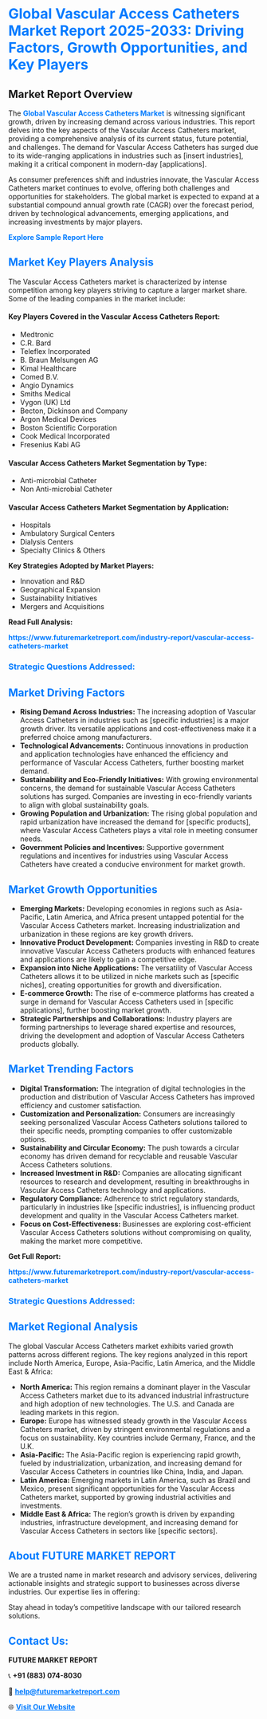 <h1 style="color: #007BFF;">Global Vascular Access Catheters Market Report 2025-2033: Driving Factors, Growth Opportunities, and Key Players</h1>

<section id="overview">
<h2>Market Report Overview</h2>
<p>The <a href="https://www.futuremarketreport.com/industry-report/vascular-access-catheters-market" style="color: #007BFF; text-decoration: none;"><strong>Global Vascular Access Catheters Market</strong></a> is witnessing significant growth, driven by increasing demand across various industries. This report delves into the key aspects of the Vascular Access Catheters market, providing a comprehensive analysis of its current status, future potential, and challenges. The demand for Vascular Access Catheters has surged due to its wide-ranging applications in industries such as [insert industries], making it a critical component in modern-day [applications].</p>
<p>As consumer preferences shift and industries innovate, the Vascular Access Catheters market continues to evolve, offering both challenges and opportunities for stakeholders. The global market is expected to expand at a substantial compound annual growth rate (CAGR) over the forecast period, driven by technological advancements, emerging applications, and increasing investments by major players.</p>
</section>

<section id="overview">
<p><a href="https://www.futuremarketreport.com/request-sample/reportId=57348" style="color: #007BFF; text-decoration: none;"><strong>Explore Sample Report Here</strong></a></p>
</section>

<section id="key-players">
<h2 style="color: #007BFF;">Market Key Players Analysis</h2>
<p>The Vascular Access Catheters market is characterized by intense competition among key players striving to capture a larger market share. Some of the leading companies in the market include:</p>
<h4>Key Players Covered in the Vascular Access Catheters Report:</h4>
<ul><li>Medtronic</li><li>C.R. Bard</li><li>Teleflex Incorporated</li><li>B. Braun Melsungen AG</li><li>Kimal Healthcare</li><li>Comed B.V.</li><li>Angio Dynamics</li><li>Smiths Medical</li><li>Vygon (UK) Ltd</li><li>Becton, Dickinson and Company</li><li>Argon Medical Devices</li><li>Boston Scientific Corporation</li><li>Cook Medical Incorporated</li><li>Fresenius Kabi AG</li></ul>
<h4>Vascular Access Catheters Market Segmentation by Type:</h4>
<ul><li>Anti-microbial Catheter</li><li>Non Anti-microbial Catheter</li></ul>

<h4>Vascular Access Catheters Market Segmentation by Application:</h4>
<ul><li>Hospitals</li><li>Ambulatory Surgical Centers</li><li>Dialysis Centers</li><li>Specialty Clinics &amp; Others</li></ul>
<p><strong>Key Strategies Adopted by Market Players:</strong></p>
<ul>
<li>Innovation and R&D</li>
<li>Geographical Expansion</li>
<li>Sustainability Initiatives</li>
<li>Mergers and Acquisitions</li>
</ul>
</section>

<section>
<p><strong>Read Full Analysis: </strong></p><a href="https://www.futuremarketreport.com/industry-report/vascular-access-catheters-market" style="color: #007BFF; text-decoration: none;"><strong>https://www.futuremarketreport.com/industry-report/vascular-access-catheters-market</strong></a>
<h3 style="color: #007BFF;">Strategic Questions Addressed:</h3>
</section>

<section id="driving-factors">
<h2 style="color: #007BFF;">Market Driving Factors</h2>
<ul>
<li><strong>Rising Demand Across Industries:</strong> The increasing adoption of Vascular Access Catheters in industries such as [specific industries] is a major growth driver. Its versatile applications and cost-effectiveness make it a preferred choice among manufacturers.</li>
<li><strong>Technological Advancements:</strong> Continuous innovations in production and application technologies have enhanced the efficiency and performance of Vascular Access Catheters, further boosting market demand.</li>
<li><strong>Sustainability and Eco-Friendly Initiatives:</strong> With growing environmental concerns, the demand for sustainable Vascular Access Catheters solutions has surged. Companies are investing in eco-friendly variants to align with global sustainability goals.</li>
<li><strong>Growing Population and Urbanization:</strong> The rising global population and rapid urbanization have increased the demand for [specific products], where Vascular Access Catheters plays a vital role in meeting consumer needs.</li>
<li><strong>Government Policies and Incentives:</strong> Supportive government regulations and incentives for industries using Vascular Access Catheters have created a conducive environment for market growth.</li>
</ul>
</section>

<section id="growth-opportunities">
<h2 style="color: #007BFF;">Market Growth Opportunities</h2>
<ul>
<li><strong>Emerging Markets:</strong> Developing economies in regions such as Asia-Pacific, Latin America, and Africa present untapped potential for the Vascular Access Catheters market. Increasing industrialization and urbanization in these regions are key growth drivers.</li>
<li><strong>Innovative Product Development:</strong> Companies investing in R&D to create innovative Vascular Access Catheters products with enhanced features and applications are likely to gain a competitive edge.</li>
<li><strong>Expansion into Niche Applications:</strong> The versatility of Vascular Access Catheters allows it to be utilized in niche markets such as [specific niches], creating opportunities for growth and diversification.</li>
<li><strong>E-commerce Growth:</strong> The rise of e-commerce platforms has created a surge in demand for Vascular Access Catheters used in [specific applications], further boosting market growth.</li>
<li><strong>Strategic Partnerships and Collaborations:</strong> Industry players are forming partnerships to leverage shared expertise and resources, driving the development and adoption of Vascular Access Catheters products globally.</li>
</ul>
</section>

<section id="trending-factors">
<h2 style="color: #007BFF;">Market Trending Factors</h2>
<ul>
<li><strong>Digital Transformation:</strong> The integration of digital technologies in the production and distribution of Vascular Access Catheters has improved efficiency and customer satisfaction.</li>
<li><strong>Customization and Personalization:</strong> Consumers are increasingly seeking personalized Vascular Access Catheters solutions tailored to their specific needs, prompting companies to offer customizable options.</li>
<li><strong>Sustainability and Circular Economy:</strong> The push towards a circular economy has driven demand for recyclable and reusable Vascular Access Catheters solutions.</li>
<li><strong>Increased Investment in R&D:</strong> Companies are allocating significant resources to research and development, resulting in breakthroughs in Vascular Access Catheters technology and applications.</li>
<li><strong>Regulatory Compliance:</strong> Adherence to strict regulatory standards, particularly in industries like [specific industries], is influencing product development and quality in the Vascular Access Catheters market.</li>
<li><strong>Focus on Cost-Effectiveness:</strong> Businesses are exploring cost-efficient Vascular Access Catheters solutions without compromising on quality, making the market more competitive.</li>
</ul>
</section>

<section>
<p><strong>Get Full Report: </strong></p><a href="https://www.futuremarketreport.com/industry-report/vascular-access-catheters-market" style="color: #007BFF; text-decoration: none;"><strong>https://www.futuremarketreport.com/industry-report/vascular-access-catheters-market</strong></a>
<h3 style="color: #007BFF;">Strategic Questions Addressed:</h3>
</section>


<section id="regional-analysis">
<h2 style="color: #007BFF;">Market Regional Analysis</h2>
<p>The global Vascular Access Catheters market exhibits varied growth patterns across different regions. The key regions analyzed in this report include North America, Europe, Asia-Pacific, Latin America, and the Middle East & Africa:</p>
<ul>
<li><strong>North America:</strong> This region remains a dominant player in the Vascular Access Catheters market due to its advanced industrial infrastructure and high adoption of new technologies. The U.S. and Canada are leading markets in this region.</li>
<li><strong>Europe:</strong> Europe has witnessed steady growth in the Vascular Access Catheters market, driven by stringent environmental regulations and a focus on sustainability. Key countries include Germany, France, and the U.K.</li>
<li><strong>Asia-Pacific:</strong> The Asia-Pacific region is experiencing rapid growth, fueled by industrialization, urbanization, and increasing demand for Vascular Access Catheters in countries like China, India, and Japan.</li>
<li><strong>Latin America:</strong> Emerging markets in Latin America, such as Brazil and Mexico, present significant opportunities for the Vascular Access Catheters market, supported by growing industrial activities and investments.</li>
<li><strong>Middle East & Africa:</strong> The region’s growth is driven by expanding industries, infrastructure development, and increasing demand for Vascular Access Catheters in sectors like [specific sectors].</li>
</ul>
</section>

<footer>
<h2 style="color: #007BFF;">About FUTURE MARKET REPORT</h2>
<p>We are a trusted name in market research and advisory services, delivering actionable insights and strategic support to businesses across diverse industries. Our expertise lies in offering:</p>

<p>Stay ahead in today’s competitive landscape with our tailored research solutions.</p>

<h2 style="color: #007BFF;">Contact Us:</h2>
<p><strong>FUTURE MARKET REPORT</strong></p>
<p>📞 <strong>+91 (883) 074-8030</strong></p>
<p>📧 <strong><a href="mailto:help@futuremarketreport.com" style="color: #007BFF;">help@futuremarketreport.com</a></strong></p>
<p>🌐 <strong><a href="https://www.futuremarketreport.com/" style="color: #007BFF;">Visit Our Website</a></strong></p>
</footer>